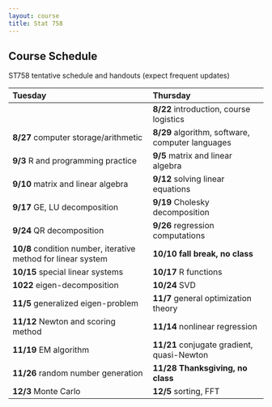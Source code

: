 ```yaml
---
layout: course
title: Stat 758
---
```


## Course Schedule

ST758 tentative schedule and handouts (expect frequent updates)

| **Tuesday** | **Thursday** |  
|:-----------|:------------|
| | **8/22** introduction, course logistics |
| **8/27** computer storage/arithmetic | **8/29** algorithm, software, computer languages |
| **9/3** R and programming practice | **9/5** matrix and linear algebra |
| **9/10** matrix and linear algebra | **9/12** solving linear equations |
| **9/17** GE, LU decomposition | **9/19** Cholesky decomposition |
| **9/24** QR decomposition | **9/26** regression computations |
| **10/8** condition number, iterative method for linear system | **10/10** **fall break, no class** |
| **10/15** special linear systems | **10/17** R functions |
| **1022** eigen-decomposition | **10/24** SVD |
| **11/5** generalized eigen-problem | **11/7** general optimization theory |
| **11/12** Newton and scoring method | **11/14** nonlinear regression |
| **11/19** EM algorithm | **11/21** conjugate gradient, quasi-Newton |
| **11/26** random number generation | **11/28** **Thanksgiving, no class** |
| **12/3** Monte Carlo | **12/5** sorting, FFT |

